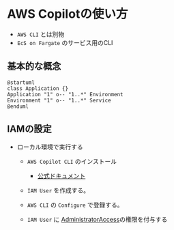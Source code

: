 # AWS Copilotの使い方

- `AWS CLI` とは別物
- `EcS on Fargate` のサービス用のCLI

## 基本的な概念

```plantuml
@startuml
class Application {}
Application "1" o-- "1..*" Environment
Environment "1" o-- "1..*" Service
@enduml
```

## IAMの設定

- ローカル環境で実行する
    - `AWS Copilot CLI` のインストール
        - [公式ドキュメント](https://aws.github.io/copilot-cli/ja/)

    - `IAM User` を作成する。
    - `AWS CLI` の `Configure` で登録する。
    - `IAM User` に [AdministratorAccess](https://us-east-1.console.aws.amazon.com/iamv2/home?region=ap-northeast-1#/policies/details/arn%3Aaws%3Aiam%3A%3Aaws%3Apolicy%2FAdministratorAccess?section=policy_permissions)の権限を付与する
